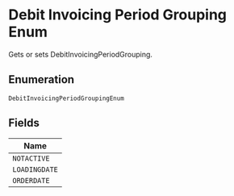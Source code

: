 
# Debit Invoicing Period Grouping Enum

Gets or sets DebitInvoicingPeriodGrouping.

## Enumeration

`DebitInvoicingPeriodGroupingEnum`

## Fields

| Name |
|  --- |
| `NOTACTIVE` |
| `LOADINGDATE` |
| `ORDERDATE` |

